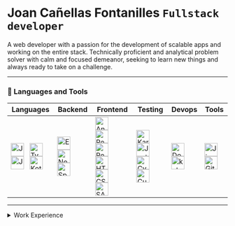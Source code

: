 # Joan Cañellas Fontanilles `Fullstack developer`

A web developer with a passion for the development of scalable apps and working on the entire stack. Technically proficient and analytical problem solver with calm and focused demeanor, seeking to learn new things and always ready to take on a challenge.

---

### 🧰 Languages and Tools


| Languages | Backend | Frontend | Testing | Devops | Tools |
|-----------|---------|----------|---------|--------|-------|
| <img align="left" alt="JavaScript" width="30px" style="padding-right:10px;" src="https://cdn.jsdelivr.net/gh/devicons/devicon/icons/javascript/javascript-plain.svg" /> <img align="left" alt="TypeScript" width="30px" style="padding-right:10px;" src="https://cdn.jsdelivr.net/gh/devicons/devicon/icons/typescript/typescript-plain.svg" /> <img align="left" alt="Java" width="30px" style="padding-right:10px;" src="https://cdn.jsdelivr.net/gh/devicons/devicon/icons/java/java-original.svg"/> <img align="left" alt="Kotlin" width="30px" style="padding-right:10px;" src="https://cdn.jsdelivr.net/gh/devicons/devicon/icons/kotlin/kotlin-original.svg"/> | <img align="left" alt="ExpressJS" width="30px" style="padding-right:10px;" src="https://cdn.jsdelivr.net/gh/devicons/devicon/icons/express/express-original.svg" /><img align="left" alt="NestJS" width="30px" style="padding-right:10px;" src="https://cdn.jsdelivr.net/gh/devicons/devicon/icons/nestjs/nestjs-plain.svg" /><img align="left" alt="Spring" width="30px" style="padding-right:10px;" src="https://cdn.jsdelivr.net/gh/devicons/devicon/icons/spring/spring-original.svg" /> | <img align="left" alt="Angular" width="30px" style="padding-right:10px;" src="https://cdn.jsdelivr.net/gh/devicons/devicon/icons/angularjs/angularjs-plain.svg" /> <img align="left" alt="React" width="30px" style="padding-right:10px;" src="https://cdn.jsdelivr.net/gh/devicons/devicon/icons/react/react-original.svg" /> <img align="left" alt="Redux" width="30px" style="padding-right:10px;" src="https://cdn.jsdelivr.net/gh/devicons/devicon/icons/redux/redux-original.svg" /> <img align="left" alt="HTML" width="30px" style="padding-right:10px;" src="https://cdn.jsdelivr.net/gh/devicons/devicon/icons/html5/html5-plain.svg" /> <img align="left" alt="CSS" width="30px" style="padding-right:10px;" src="https://cdn.jsdelivr.net/gh/devicons/devicon/icons/css3/css3-plain.svg" /> <img align="left" alt="SASS" width="30px" style="padding-right:10px;" src="https://cdn.jsdelivr.net/gh/devicons/devicon/icons/sass/sass-original.svg" /> | <img align="left" alt="Karma" width="30px" style="padding-right:10px;" src="https://cdn.jsdelivr.net/gh/devicons/devicon/icons/karma/karma-plain.svg" /> <img align="left" alt="Jest" width="30px" style="padding-right:10px;" src="https://cdn.jsdelivr.net/gh/devicons/devicon/icons/jest/jest-plain.svg" /> <img align="left" alt="Cypress" width="30px" style="padding-right:10px;" src="https://iconape.com/wp-content/files/gj/370774/svg/370774.svg" /> <img align="left" alt="Cucumber" width="30px" style="padding-right:10px;" src="https://cdn.jsdelivr.net/gh/devicons/devicon/icons/cucumber/cucumber-plain.svg" /> | <img align="left" alt="Docker" width="30px" style="padding-right:10px;" src="https://cdn.jsdelivr.net/gh/devicons/devicon/icons/docker/docker-plain.svg" /> <img align="left" alt="kubernetes" width="30px" style="padding-right:10px;" src="https://cdn.jsdelivr.net/gh/devicons/devicon/icons/kubernetes/kubernetes-plain.svg" /> | <img align="left" alt="Jira" width="30px" style="padding-right:10px;" src="https://cdn.jsdelivr.net/gh/devicons/devicon/icons/jira/jira-original.svg"  /> <img align="left" alt="Git" width="30px" style="padding-right:10px;" src="https://cdn.jsdelivr.net/gh/devicons/devicon/icons/git/git-original.svg"  /> |

---

<details>
  <summary>Work Experience</summary>
  
  <br />
  <br />
  
  **Senior Fullstack Developer** @ ClearPeaks
  
  06/2021 - 09/2022, Reus, Spain 
  
  Worked for a retail company on multiple projects involving the development of web applications that serve as the frontend for AI-based algorithms.
  * Determining coding requirements for specialized scripts. 
  * Work closely with customers in the specification and design of systems. 
  * Collaborate with a UX team to provide intuitive graphical user interfaces to enhance the user experience. 
  * Data storage, retrieval and manipulation for optimal performance. 
  * Creating and executing unit tests and performing application testing (e2e and performance). 
  * Familiarity with DevOps tools such as Jenkins for CI/CD, and deployment using K8s. 
  
  **Mid Fullstack Developer** @ ClearPeaks
  09/2020 - 06/2021, Reus, Spain 
  
  Development of a web based BI application for larger corporations.
  * Maintain complex technology infrastructure and communication between multiple services. 
  * Developed full stack web application for data visualization, with a voice and gesture-driven UI/UX.
  * Assisted in developing and implementing systems architecture designs, patterns and approaches. 
  * Worked with development methodologies such as Agile and Scrum.
  
  **Fullstack Developer** @ FM logistics (IKEA)
  12/2017 - 09/2020, Valls, Spain 
  
  Working on internal projects to help a warehouse management.
  * Effective software development based on business goals and business needs.
  * Worked closely in the development stage of many programs and services.
  * Management, optimisation and maintenance of a logistic system.
  
</details>
